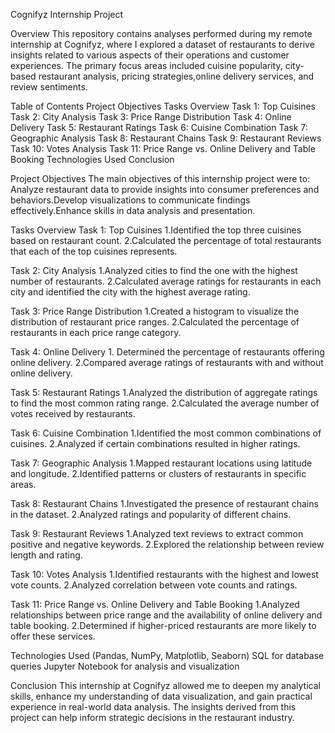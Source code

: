 Cognifyz Internship Project

Overview
This repository contains analyses performed during my remote internship at Cognifyz, where I explored a dataset of restaurants to derive insights related to various aspects of their operations and customer experiences. The primary focus areas included cuisine popularity, city-based restaurant analysis, pricing strategies,online delivery services, and review sentiments.

Table of Contents
Project Objectives
Tasks Overview
Task 1: Top Cuisines
Task 2: City Analysis
Task 3: Price Range Distribution
Task 4: Online Delivery
Task 5: Restaurant Ratings
Task 6: Cuisine Combination
Task 7: Geographic Analysis
Task 8: Restaurant Chains
Task 9: Restaurant Reviews
Task 10: Votes Analysis
Task 11: Price Range vs. Online Delivery and Table Booking
Technologies Used
Conclusion

Project Objectives
The main objectives of this internship project were to:
Analyze restaurant data to provide insights into consumer preferences and behaviors.Develop visualizations to communicate findings effectively.Enhance skills in data analysis and presentation.

Tasks Overview
Task 1: Top Cuisines
    1.Identified the top three cuisines based on restaurant count.
    2.Calculated the percentage of total restaurants that each of the top cuisines represents.

Task 2: City Analysis
   1.Analyzed cities to find the one with the highest number of restaurants.
   2.Calculated average ratings for restaurants in each city and identified the city with the highest average rating.

Task 3: Price Range Distribution
    1.Created a histogram to visualize the distribution of restaurant price ranges.
    2.Calculated the percentage of restaurants in each price range category.

Task 4: Online Delivery
    1. Determined the percentage of restaurants offering online delivery.
    2.Compared average ratings of restaurants with and without online delivery.

Task 5: Restaurant Ratings
   1.Analyzed the distribution of aggregate ratings to find the most common rating range.
   2.Calculated the average number of votes received by restaurants.

Task 6: Cuisine Combination
  1.Identified the most common combinations of cuisines.
  2.Analyzed if certain combinations resulted in higher ratings.

Task 7: Geographic Analysis
  1.Mapped restaurant locations using latitude and longitude.
  2.Identified patterns or clusters of restaurants in specific areas.

Task 8: Restaurant Chains
  1.Investigated the presence of restaurant chains in the dataset.
  2.Analyzed ratings and popularity of different chains.
  
Task 9: Restaurant Reviews
  1.Analyzed text reviews to extract common positive and negative keywords.
  2.Explored the relationship between review length and rating.

Task 10: Votes Analysis
  1.Identified restaurants with the highest and lowest vote counts.
2.Analyzed correlation between vote counts and ratings.
  
Task 11: Price Range vs. Online Delivery and Table Booking
  1.Analyzed relationships between price range and the availability of online delivery and table booking.
  2.Determined if higher-priced restaurants are more likely to offer these services.

Technologies Used
  (Pandas, NumPy, Matplotlib, Seaborn)
  SQL for database queries
 Jupyter Notebook for analysis and visualization

Conclusion
This internship at Cognifyz allowed me to deepen my analytical skills, enhance my understanding of data visualization, and gain practical experience in real-world data analysis. The insights derived from this project can help inform strategic decisions in the restaurant industry.
 
  
